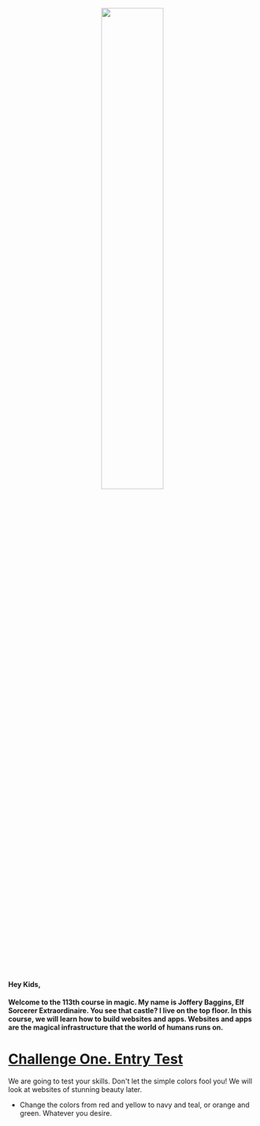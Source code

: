 <p align="center">
<img width="50%" src="http://i.imgur.com/5PdMIzK.jpg">
</p>


#### Hey Kids,

#### Welcome to the 113th course in magic. My name is Joffery Baggins, Elf Sorcerer Extraordinaire. You see that castle? I live on the top floor. In this course, we will learn how to build websites and apps. Websites and apps are the magical infrastructure that the world of humans runs on. 

# [Challenge One. Entry Test](https://www.w3schools.com/css/tryit.asp?filename=trycss3_animation1)

We are going to test your skills. Don't let the simple colors fool you! We will look at websites of stunning beauty later. 

- Change the colors from red and yellow to navy and teal, or orange and green. Whatever you desire.
